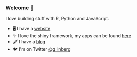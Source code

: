 
<!--
**ginberg/ginberg** is a ✨ _special_ ✨ repository because its `README.md` (this file) appears on your GitHub profile.

Here are some ideas to get you started:

- 🔭 I’m currently working on ...
- 🌱 I’m currently learning ...
- 👯 I’m looking to collaborate on ...
- 🤔 I’m looking for help with ...
- 💬 Ask me about ...
- 📫 How to reach me: ...
- 😄 Pronouns: ...
- ⚡ Fun fact: ...
-->

### Welcome 👋

I love building stuff with R, Python and JavaScript.

- 🖥️ I have a [website](https://gerinberg.com/)
- ✨ I love the shiny framework, my apps can be found [here](https://shiny.gerinberg.com/)
- 🖋️ I have a [blog](https://blog.gerinberg.com/)
- 🐦 I'm on Twitter [@g_inberg](https://twitter.com/g_inberg)
